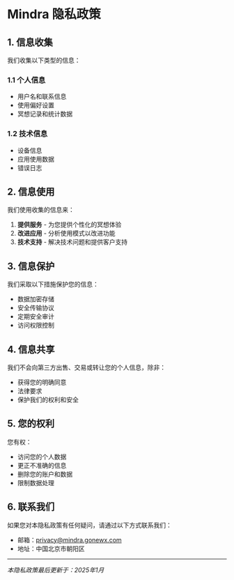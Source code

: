 # Mindra 隐私政策

## 1. 信息收集

我们收集以下类型的信息：

### 1.1 个人信息
- 用户名和联系信息
- 使用偏好设置
- 冥想记录和统计数据

### 1.2 技术信息
- 设备信息
- 应用使用数据
- 错误日志

## 2. 信息使用

我们使用收集的信息来：

1. **提供服务** - 为您提供个性化的冥想体验
2. **改进应用** - 分析使用模式以改进功能
3. **技术支持** - 解决技术问题和提供客户支持

## 3. 信息保护

我们采取以下措施保护您的信息：

- 数据加密存储
- 安全传输协议
- 定期安全审计
- 访问权限控制

## 4. 信息共享

我们不会向第三方出售、交易或转让您的个人信息，除非：

- 获得您的明确同意
- 法律要求
- 保护我们的权利和安全

## 5. 您的权利

您有权：

- 访问您的个人数据
- 更正不准确的信息
- 删除您的账户和数据
- 限制数据处理

## 6. 联系我们

如果您对本隐私政策有任何疑问，请通过以下方式联系我们：

- 邮箱：privacy@mindra.gonewx.com
- 地址：中国北京市朝阳区

---

*本隐私政策最后更新于：2025年1月*
